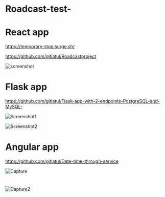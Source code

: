 # Roadcast-test-
# React app

https://temporary-stop.surge.sh/

https://github.com/gitiatul/Roadcastproject


![screenshot](https://user-images.githubusercontent.com/42464377/130323363-7055a69a-59da-412c-bfe2-7c89b193d56e.PNG)




# Flask app

https://github.com/gitiatul/Flask-app-with-2-endpoints-PostgreSQL-and-MySQL-

![Screenshot1](https://user-images.githubusercontent.com/42464377/130323303-8faad76c-0269-41f9-ae79-8cf1fab7fa00.PNG)

![Screenshot2](https://user-images.githubusercontent.com/42464377/130323306-0732f18d-9956-444e-909b-f009041eb22d.PNG)



# Angular app

https://github.com/gitiatul/Date-time-through-service

![Capture](https://user-images.githubusercontent.com/42464377/130354842-c43ccc26-45fb-4b22-b63a-dbba97dfe43c.PNG)

#

#
#

![Capture2](https://user-images.githubusercontent.com/42464377/130354852-7e01da5c-30ff-42a3-95b8-dda349aeb375.PNG)


